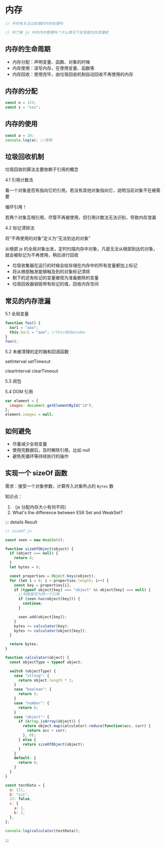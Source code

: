 # 内存

```js
// 平时有关注过前端的内存处理吗

// 你了解 js 中的内存管理吗？什么情况下会导致内存泄漏呢
```

## 内存的生命周期

- 内存分配：声明变量、函数、对象的时候
- 内存使用：读写内存，在使用变量、函数等
- 内存回收：使用完毕，由垃圾回收机制自动回收不再使用的内存

## 内存的分配

```js
const n = 123;
const s = "sss";
```

## 内存的使用

```js
const a = 10;
console.log(a); //使用
```

## 垃圾回收机制

垃圾回收的算法主要依赖于引用的概念

4.1 引用计数法

看一个对象是否有指向它的引用，若没有其他对象指向它，说明当前对象不在被需要

循环引用！

若两个对象互相引用，尽管不再被使用，但引用计数法无法识别，导致内存泄漏

4.2 标记清除法

将“不再使用的对象”定义为“无法到达的对象”

从根部 js 的全局对象出发，定时扫描内存中对象，凡是无法从根部到达的对象，就会被标记为不再使用，稍后进行回收

- 垃圾收集器在运行的时候会给存储在内存中的所有变量都加上标记
- 将从根部触发能够触及到的对象标记清除
- 剩下的还有标记的变量被视为准备删除的变量
- 垃圾回收器销毁带有标记的值，回收内存空间

## 常见的内存泄漏

5.1 全局变量

```js
function foo() {
  bar1 = "aaa";
  this.bar2 = "aaa"; //this指向window
}
foo();
```

5.2 未被清理的定时器和回调函数

setInterval
setTimeout

clearInterval
clearTimeout

5.3 闭包

5.4 DOM 引用

```js
var element = {
  images: document.getElementById("id"),
};
element.images = null;
```

## 如何避免

- 尽量减少全局变量
- 使用完数据后，及时解除引用，比如 null
- 避免死循环等持续执行的操作

## 实现一个 sizeOf 函数

需求：接受一个对象参数，计算传入对象所占的 `Bytes` 数

知识点：

1. （js 分配内存大小有何不同）
2. What's the difference between ES6 Set and WeakSet?

::: details Result

```js
// sizeOf.js

const seen = new WeakSet();

function sizeOfObject(object) {
  if (object === null) {
    return 0;
  }
  let bytes = 0;

  const properties = Object.keys(object);
  for (let i = 0; i < properties.length; i++) {
    const key = properties[i];
    if (typeof object[key] === "object" && object[key] === null) {
      //判断是否为同一个引用
      if (seen.has(object[key])) {
        continue;
      }

      seen.add(object[key]);
    }
    bytes += calculator(key);
    bytes += calculator(object[key]);
  }

  return bytes;
}

function calculator(object) {
  const objectType = typeof object;

  switch (objectType) {
    case "string": {
      return object.length * 2;
    }
    case "boolean": {
      return 4;
    }
    case "number": {
      return 8;
    }
    case "object": {
      if (Array.isArray(object)) {
        return object.map(calculator).reduce(function(acc, curr) {
          return acc + curr;
        }, 0);
      } else {
        return sizeOfObject(object);
      }
    }
    default: {
      return 0;
    }
  }
}

const testData = {
  a: 111,
  b: "ccc",
  22: false,
  c: {
    a: 1,
    b: 2,
  },
};

console.log(calculator(testData));
```

:::
